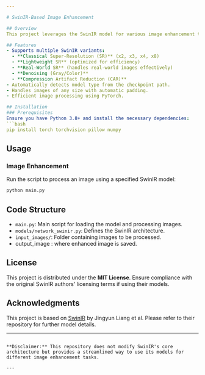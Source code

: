 ```yaml
---

# SwinIR-Based Image Enhancement  

## Overview  
This project leverages the SwinIR model for various image enhancement tasks, including super-resolution (SR), denoising, and compression artifact reduction (CAR). The implementation dynamically loads the appropriate SwinIR model based on the specified checkpoint and processes images accordingly.  

## Features  
- Supports multiple SwinIR variants:  
  - **Classical Super-Resolution (SR)** (x2, x3, x4, x8)  
  - **Lightweight SR** (optimized for efficiency)  
  - **Real-World SR** (handles real-world images effectively)  
  - **Denoising (Gray/Color)**  
  - **Compression Artifact Reduction (CAR)**  
- Automatically detects model type from the checkpoint path.  
- Handles images of any size with automatic padding.  
- Efficient image processing using PyTorch.  

## Installation  
### Prerequisites  
Ensure you have Python 3.8+ and install the necessary dependencies:  
```bash  
pip install torch torchvision pillow numpy  
```  

## Usage  
### Image Enhancement  
Run the script to process an image using a specified SwinIR model:  
```bash  
python main.py
```

## Code Structure  
- `main.py`: Main script for loading the model and processing images.  
- `models/network_swinir.py`: Defines the SwinIR architecture.  
- `input_images/`: Folder containing images to be processed.  
- output_image : where enhanced image is saved.  

## License  
This project is distributed under the **MIT License**. Ensure compliance with the original SwinIR authors' licensing terms if using their models.  

## Acknowledgments  
This project is based on [SwinIR](https://github.com/JingyunLiang/SwinIR) by Jingyun Liang et al. Please refer to their repository for further model details.  

---  
```

**Disclaimer:** This repository does not modify SwinIR's core architecture but provides a streamlined way to use its models for different image enhancement tasks.  

---
